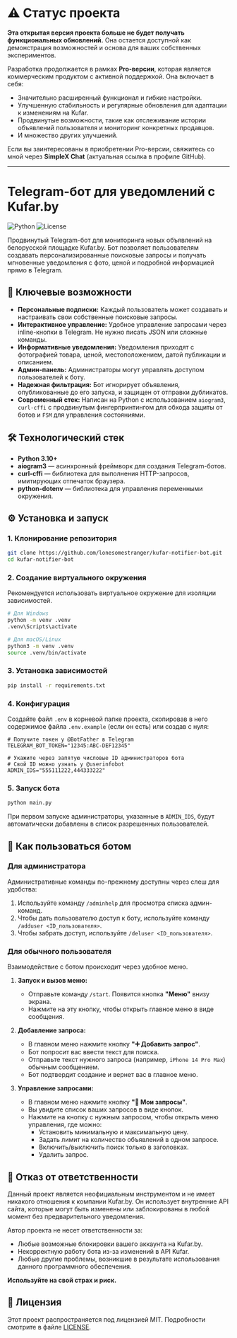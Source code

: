 # ⚠️ Статус проекта

**Эта открытая версия проекта больше не будет получать функциональных обновлений.** Она остается доступной как демонстрация возможностей и основа для ваших собственных экспериментов.

Разработка продолжается в рамках **Pro-версии**, которая является коммерческим продуктом с активной поддержкой. Она включает в себя:
*   Значительно расширенный функционал и гибкие настройки.
*   Улучшенную стабильность и регулярные обновления для адаптации к изменениям на Kufar.
*   Продвинутые возможности, такие как отслеживание истории объявлений пользователя и мониторинг конкретных продавцов.
*   И множество других улучшений.

Если вы заинтересованы в приобретении Pro-версии, свяжитесь со мной через **SimpleX Chat** (актуальная ссылка в профиле GitHub).

---

# Telegram-бот для уведомлений с Kufar.by

![Python](https://img.shields.io/badge/Python-3.10+-blue.svg)
![License](https://img.shields.io/badge/License-MIT-yellow.svg)

Продвинутый Telegram-бот для мониторинга новых объявлений на белорусской площадке Kufar.by. Бот позволяет пользователям создавать персонализированные поисковые запросы и получать мгновенные уведомления с фото, ценой и подробной информацией прямо в Telegram.

## 🚀 Ключевые возможности

*   **Персональные подписки:** Каждый пользователь может создавать и настраивать свои собственные поисковые запросы.
*   **Интерактивное управление:** Удобное управление запросами через inline-кнопки в Telegram. Не нужно писать JSON или сложные команды.
*   **Информативные уведомления:** Уведомления приходят с фотографией товара, ценой, местоположением, датой публикации и описанием.
*   **Админ-панель:** Администраторы могут управлять доступом пользователей к боту.
*   **Надежная фильтрация:** Бот игнорирует объявления, опубликованные до его запуска, и защищен от отправки дубликатов.
*   **Современный стек:** Написан на Python с использованием `aiogram3`, `curl-cffi` c продвинутым фингерпринтингом для обхода защиты от ботов и `FSM` для управления состояниями.

## 🛠️ Технологический стек

*   **Python 3.10+**
*   **aiogram3** — асинхронный фреймворк для создания Telegram-ботов.
*   **curl-cffi** — библиотека для выполнения HTTP-запросов, имитирующих отпечаток браузера.
*   **python-dotenv** — библиотека для управления переменными окружения.

## ⚙️ Установка и запуск

### 1. Клонирование репозитория

```bash
git clone https://github.com/lonesomestranger/kufar-notifier-bot.git
cd kufar-notifier-bot
```

### 2. Создание виртуального окружения

Рекомендуется использовать виртуальное окружение для изоляции зависимостей.

```bash
# Для Windows
python -m venv .venv
.venv\Scripts\activate

# Для macOS/Linux
python3 -m venv .venv
source .venv/bin/activate
```

### 3. Установка зависимостей

```bash
pip install -r requirements.txt
```

### 4. Конфигурация

Создайте файл `.env` в корневой папке проекта, скопировав в него содержимое файла `.env.example` (если он есть) или создав с нуля:

```env
# Получите токен у @BotFather в Telegram
TELEGRAM_BOT_TOKEN="12345:ABC-DEF12345"

# Укажите через запятую числовые ID администраторов бота
# Свой ID можно узнать у @userinfobot
ADMIN_IDS="555111222,444333222"
```

### 5. Запуск бота

```bash
python main.py
```
При первом запуске администраторы, указанные в `ADMIN_IDS`, будут автоматически добавлены в список разрешенных пользователей.

## 📖 Как пользоваться ботом

### Для администратора

Административные команды по-прежнему доступны через слеш для удобства:
1.  Используйте команду `/adminhelp` для просмотра списка админ-команд.
2.  Чтобы дать пользователю доступ к боту, используйте команду `/adduser <ID_пользователя>`.
3.  Чтобы забрать доступ, используйте `/deluser <ID_пользователя>`.

### Для обычного пользователя

Взаимодействие с ботом происходит через удобное меню.

1.  **Запуск и вызов меню:**
    *   Отправьте команду `/start`. Появится кнопка **"Меню"** внизу экрана.
    *   Нажмите на эту кнопку, чтобы открыть главное меню в виде сообщения.

2.  **Добавление запроса:**
    *   В главном меню нажмите кнопку **"➕ Добавить запрос"**.
    *   Бот попросит вас ввести текст для поиска.
    *   Отправьте текст нужного запроса (например, `iPhone 14 Pro Max`) обычным сообщением.
    *   Бот подтвердит создание и вернет вас в главное меню.

3.  **Управление запросами:**
    *   В главном меню нажмите кнопку **"📜 Мои запросы"**.
    *   Вы увидите список ваших запросов в виде кнопок.
    *   Нажмите на кнопку с нужным запросом, чтобы открыть меню управления, где можно:
        *   Установить минимальную и максимальную цену.
        *   Задать лимит на количество объявлений в одном запросе.
        *   Включить/выключить поиск только в заголовках.
        *   Удалить запрос.

## 📜 Отказ от ответственности

Данный проект является неофициальным инструментом и не имеет никакого отношения к компании Kufar.by. Он использует внутренние API сайта, которые могут быть изменены или заблокированы в любой момент без предварительного уведомления.

Автор проекта не несет ответственности за:
*   Любые возможные блокировки вашего аккаунта на Kufar.by.
*   Некорректную работу бота из-за изменений в API Kufar.
*   Любые другие проблемы, возникшие в результате использования данного программного обеспечения.

**Используйте на свой страх и риск.**

## 📄 Лицензия

Этот проект распространяется под лицензией MIT. Подробности смотрите в файле [LICENSE](LICENSE).
